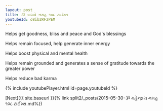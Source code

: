 ```yaml
---
layout: post
title: ૐ વાયવે નમહ ૧૦૮ ટાઈમ્સ
youtubeId: o8ib2RF2PEM
---
```

 
 
Helps get goodness, bliss and peace and God's blessings
 
Helps remain focused, help generate inner energy 
 
Helps boost physical and mental health 
 
Helps remain grounded and generates a sense of gratitude towards the greater power 
 
Helps reduce bad karma
 
 
 
 


{% include youtubePlayer.html id=page.youtubeId %}
 
[Next]({{ site.baseurl }}{% link  split2/_posts/2015-05-30-ૐ મહેન્દ્રાય નમહ ૧૦૮ ટાઈમ્સ.md%})
 
